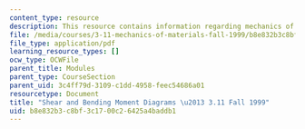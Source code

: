 ```yaml
---
content_type: resource
description: This resource contains information regarding mechanics of materials.
file: /media/courses/3-11-mechanics-of-materials-fall-1999/b8e832b3c8bf3c1700c26425a4baddb1_MIT3_11F99_statics.pdf
file_type: application/pdf
learning_resource_types: []
ocw_type: OCWFile
parent_title: Modules
parent_type: CourseSection
parent_uid: 3c4ff79d-3109-c1dd-4958-feec54686a01
resourcetype: Document
title: "Shear and Bending Moment Diagrams \u2013 3.11 Fall 1999"
uid: b8e832b3-c8bf-3c17-00c2-6425a4baddb1
---
```

